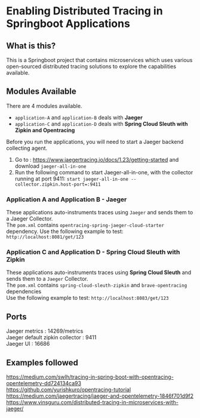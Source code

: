 # Enabling Distributed Tracing in Springboot Applications

## What is this?
This is a Springboot project that contains microservices which uses various open-sourced distributed tracing solutions to explore the capabilities available.

## Modules Available
There are 4 modules available.  
* `application-A` and `application-B` deals with **Jaeger**
* `application-C` and `application-D` deals with **Spring Cloud Sleuth with Zipkin and Opentracing**

Before you run the applications, you will need to start a Jaeger backend collecting agent.  
1. Go to : https://www.jaegertracing.io/docs/1.23/getting-started and download `jaeger-all-in-one`
1. Run the following command to start Jaeger-all-in-one, with the collector running at port 9411: `start jaeger-all-in-one --collector.zipkin.host-port=:9411`

### Application A and Application B - Jaeger
These applications auto-instruments traces using `Jaeger` and sends them to a Jaeger Collector.  
The `pom.xml` contains `opentracing-spring-jaeger-cloud-starter` dependency.
Use the following example to test: `http://localhost:8081/get/123`

### Application C and Application D - Spring Cloud Sleuth with Zipkin
These applications auto-instruments traces using <b>Spring Cloud Sleuth</b> and sends them to a `Jaeger` Collector.  
The `pom.xml` contains `spring-cloud-sleuth-zipkin` and `brave-opentracing` dependencies  
Use the following example to test: `http://localhost:8083/get/123`

## Ports
Jaeger metrics : 14269/metrics  
Jaeger default zipkin collector : 9411  
Jaeger UI : 16686

## Examples followed  
https://medium.com/swlh/tracing-in-spring-boot-with-opentracing-opentelemetry-dd724134ca93  
https://github.com/yurishkuro/opentracing-tutorial  
https://medium.com/jaegertracing/jaeger-and-opentelemetry-1846f701d9f2  
https://www.vinsguru.com/distributed-tracing-in-microservices-with-jaeger/  
